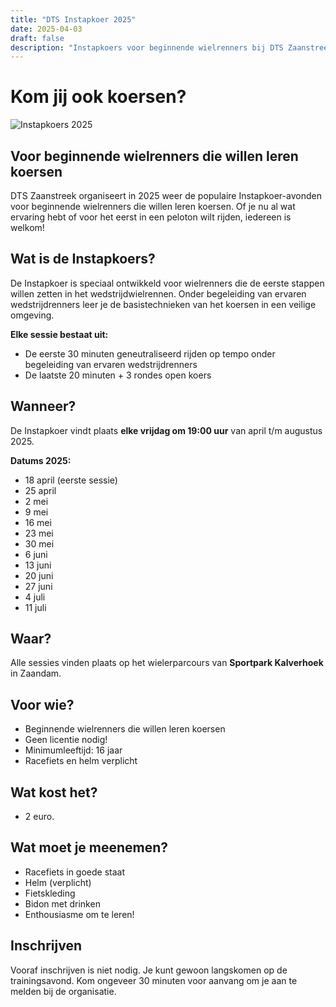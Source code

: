 ```yaml
---
title: "DTS Instapkoer 2025"
date: 2025-04-03
draft: false
description: "Instapkoers voor beginnende wielrenners bij DTS Zaanstreek"
---
```


# Kom jij ook koersen?

![Instapkoers 2025](/images/news/instapkoers2025.jpg)


## Voor beginnende wielrenners die willen leren koersen

DTS Zaanstreek organiseert in 2025 weer de populaire Instapkoer-avonden voor beginnende wielrenners die willen leren koersen. Of je nu al wat ervaring hebt of voor het eerst in een peloton wilt rijden, iedereen is welkom!

## Wat is de Instapkoers?

De Instapkoer is speciaal ontwikkeld voor wielrenners die de eerste stappen willen zetten in het wedstrijdwielrennen. Onder begeleiding van ervaren wedstrijdrenners leer je de basistechnieken van het koersen in een veilige omgeving.

**Elke sessie bestaat uit:**
- De eerste 30 minuten geneutraliseerd rijden op tempo onder begeleiding van ervaren wedstrijdrenners
- De laatste 20 minuten + 3 rondes open koers

## Wanneer?

De Instapkoer vindt plaats **elke vrijdag om 19:00 uur** van april t/m augustus 2025.

**Datums 2025:**
- 18 april (eerste sessie)
- 25 april
- 2 mei
- 9 mei
- 16 mei
- 23 mei
- 30 mei
- 6 juni
- 13 juni
- 20 juni
- 27 juni
- 4 juli
- 11 juli


## Waar?

Alle sessies vinden plaats op het wielerparcours van **Sportpark Kalverhoek** in Zaandam.

## Voor wie?

- Beginnende wielrenners die willen leren koersen
- Geen licentie nodig!
- Minimumleeftijd: 16 jaar
- Racefiets en helm verplicht

## Wat kost het?

- 2 euro.

## Wat moet je meenemen?

- Racefiets in goede staat
- Helm (verplicht)
- Fietskleding
- Bidon met drinken
- Enthousiasme om te leren!

## Inschrijven

Vooraf inschrijven is niet nodig. Je kunt gewoon langskomen op de trainingsavond. Kom ongeveer 30 minuten voor aanvang om je aan te melden bij de organisatie.

